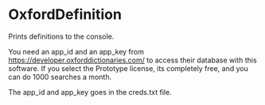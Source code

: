 # OxfordDefinition
Prints definitions to the console.

You need an app_id and an app_key from https://developer.oxforddictionaries.com/
to access their database with this software. If you select the Prototype
license, its completely free, and you can do 1000 searches a month.

The app_id and app_key goes in the creds.txt file.
